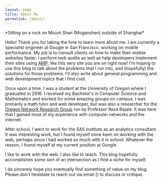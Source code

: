 ```yaml
---
layout: page
title: About Me
permalink: /about/
---
```


<amp-img width="1024" height="648" layout="responsive" src="/assets/images/about.jpeg"></amp-img>
<caption>*Sitting on a rock on Mount Shan (Moganshan) outside of Shanghai*</caption>

Hello! Thank you for taking the time to learn more about me. I am currently a specialist engineer at Google in San Francisco, working on mobile performance. My job is to consult clients on how to make their mobile websites faster. I perform web audits as well as help developers implement their sites using [AMP](https://www.ampproject.org/), like this very site you are on right now! I'm hoping to use this blog to talk about the problems that I run into, and (hopefully) the solutions for those problems. I'll also write about general programming and web development topics that I find cool.

Once upon a time, I was a student at the University of Oregon where I graduated in 2016. I received my Bachelor's in Computer Science and Mathematics and worked for some amazing groups on campus. I was primarily a math tutor and web developer, but was also a researcher for the [Oregon Network Research Group](https://onrg.cs.uoregon.edu/index.html) run by Professor Reza Rejaie. It was here that I gained most of my experience with computer networks and the internet.

After school, I went to work for the SAS Institute as an analytics consultant. It was interesting work, but I found myself more keen on working with the web, perhaps since I had worked so much with it in school. Whatever the reason, I found myself at my current position at Google.

I like to work with the web. I also like to teach. This blog hopefully accomplishes some sort of an intersection as I find a niche for myself.

I do sincerely hope you eventually find something of value on my blog. Please don't hesistate to reach out via email () to discuss or critique.